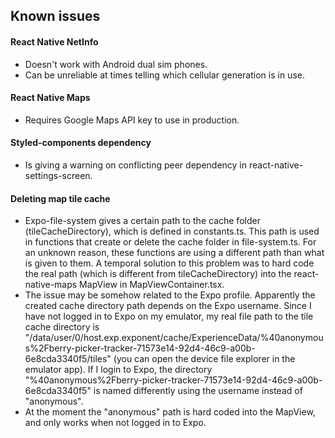 ## Known issues

#### React Native NetInfo

- Doesn't work with Android dual sim phones.
- Can be unreliable at times telling which cellular generation is in use.

#### React Native Maps

- Requires Google Maps API key to use in production.

#### Styled-components dependency

- Is giving a warning on conflicting peer dependency in react-native-settings-screen.

#### Deleting map tile cache

- Expo-file-system gives a certain path to the cache folder (tileCacheDirectory), which is defined in constants.ts. This path is used in functions that create or delete the cache folder in file-system.ts. For an unknown reason, these functions are using a different path than what is given to them. A temporal solution to this problem was to hard code the real path (which is different from tileCacheDirectory) into the react-native-maps MapView in MapViewContainer.tsx.
- The issue may be somehow related to the Expo profile. Apparently the created cache directory path depends on the Expo username. Since I have not logged in to Expo on my emulator, my real file path to the tile cache directory is "/data/user/0/host.exp.exponent/cache/ExperienceData/%40anonymous%2Fberry-picker-tracker-71573e14-92d4-46c9-a00b-6e8cda3340f5/tiles" (you can open the device file explorer in the emulator app). If I login to Expo, the directory "%40anonymous%2Fberry-picker-tracker-71573e14-92d4-46c9-a00b-6e8cda3340f5" is named differently using the username instead of "anonymous".
- At the moment the "anonymous" path is hard coded into the MapView, and only works when not logged in to Expo.
